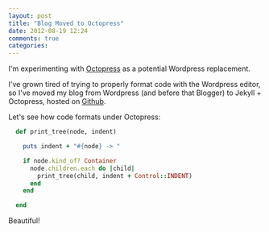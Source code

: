 ```yaml
---
layout: post
title: "Blog Moved to Octopress"
date: 2012-08-19 12:24
comments: true
categories: 
---
```


I'm experimenting with [Octopress](http://octopress.org) as a potential Wordpress replacement.


I've grown tired of trying to properly format code with the Wordpress editor, so I've moved my blog from
Wordpress (and before that Blogger) to Jekyll + Octopress, hosted on [Github](http://github.com).

Let's see how code formats under Octopress:

``` ruby print_tree
  def print_tree(node, indent)

    puts indent + "#{node} -> "

    if node.kind_of? Container
      node.children.each do |child|
        print_tree(child, indent + Control::INDENT)
      end
    end

  end
```

Beautiful!
